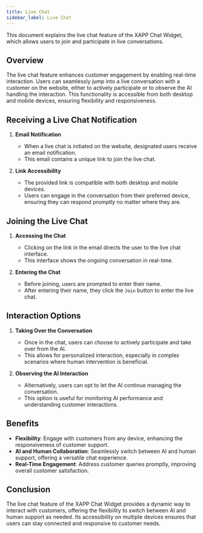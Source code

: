 ```yaml
---
title: Live Chat
sidebar_label: Live Chat
---
```


This document explains the live chat feature of the XAPP Chat Widget, which allows users to join and participate in live conversations.

## Overview

The live chat feature enhances customer engagement by enabling real-time interaction. Users can seamlessly jump into a live conversation with a customer on the website, either to actively participate or to observe the AI handling the interaction. This functionality is accessible from both desktop and mobile devices, ensuring flexibility and responsiveness.

## Receiving a Live Chat Notification

1. **Email Notification**

   - When a live chat is initiated on the website, designated users receive an email notification.
   - This email contains a unique link to join the live chat.

2. **Link Accessibility**
   - The provided link is compatible with both desktop and mobile devices.
   - Users can engage in the conversation from their preferred device, ensuring they can respond promptly no matter where they are.

## Joining the Live Chat

1. **Accessing the Chat**

   - Clicking on the link in the email directs the user to the live chat interface.
   - This interface shows the ongoing conversation in real-time.

2. **Entering the Chat**
   - Before joining, users are prompted to enter their name.
   - After entering their name, they click the `Join` button to enter the live chat.

## Interaction Options

1. **Taking Over the Conversation**

   - Once in the chat, users can choose to actively participate and take over from the AI.
   - This allows for personalized interaction, especially in complex scenarios where human intervention is beneficial.

2. **Observing the AI Interaction**
   - Alternatively, users can opt to let the AI continue managing the conversation.
   - This option is useful for monitoring AI performance and understanding customer interactions.

## Benefits

- **Flexibility**: Engage with customers from any device, enhancing the responsiveness of customer support.
- **AI and Human Collaboration**: Seamlessly switch between AI and human support, offering a versatile chat experience.
- **Real-Time Engagement**: Address customer queries promptly, improving overall customer satisfaction.

## Conclusion

The live chat feature of the XAPP Chat Widget provides a dynamic way to interact with customers, offering the flexibility to switch between AI and human support as needed. Its accessibility on multiple devices ensures that users can stay connected and responsive to customer needs.
